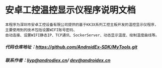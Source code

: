 # 安卓工控温控显示仪程序说明文档

    本程序为深圳市安卓工控设备有限公司提供的基于KK3X系列工控主板开发的温控显示仪程序，主要使用到的技术包括设置WIFI账号密码、
    自动连接、设置WIFI静态IP、TCP通讯、SockerServer、动态显示温度、绘制温度曲线等。

##### 代码仓库地址：https://github.com/AndroidEx-SDK/MyTools.git

##### 联系作者：liyp@androdiex.cn/ dev@androidex.cn